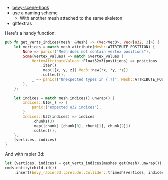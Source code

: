 - [bevy-scene-hook](https://github.com/nicopap/bevy-scene-hook "https://github.com/nicopap/bevy-scene-hook")
- use a naming scheme 
	- With another mesh attached to the same skeleton
- gltfextras

Here's a handy function:
```rs
pub fn get_verts_indices(mesh: &Mesh) -> (Vec<Vec3>, Vec<[u32; 3]>) {
    let vertices = match mesh.attribute(Mesh::ATTRIBUTE_POSITION) {
        None => panic!("Mesh does not contain vertex positions"),
        Some(vertex_values) => match &vertex_values {
            VertexAttributeValues::Float32x3(positions) => positions
                .iter()
                .map(|[x, y, z]| Vec3::new(*x, *y, *z))
                .collect(),
            _ => panic!("Unexpected types in {:?}", Mesh::ATTRIBUTE_POSITION),
        },
    };
    
    let indices = match mesh.indices().unwrap() {
        Indices::U16(_) => {
            panic!("expected u32 indices");
        }
        Indices::U32(indices) => indices
            .chunks(3)
            .map(|chunk| [chunk[0], chunk[1], chunk[2]])
            .collect(),
    };
    (vertices, indices)
}
```

And with rapier 3d:
```rs
let (vertices, indices) = get_verts_indices(meshes.get(mesh).unwrap());
cmds.entity(child.id())
    .insert(bevy_rapier3d::prelude::Collider::trimesh(vertices, indices));
```

